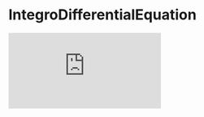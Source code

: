 # IntegroDifferentialEquation
![alt_text](https://github.com/VatsalSy/IntegroDifferentialEquation/blob/master/Documentation.pdf)
